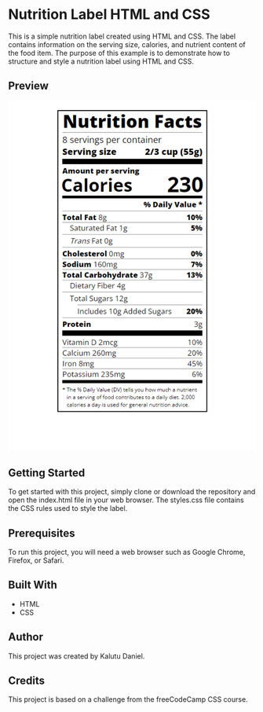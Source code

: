 # Nutrition Label HTML and CSS
This is a simple nutrition label created using HTML and CSS. The label contains information on the serving size, calories, and nutrient content of the food item. The purpose of this example is to demonstrate how to structure and style a nutrition label using HTML and CSS.

## Preview
![Nutrition Label Website Preview](image/nutrition.PNG)

## Getting Started
To get started with this project, simply clone or download the repository and open the index.html file in your web browser. The styles.css file contains the CSS rules used to style the label.

## Prerequisites
To run this project, you will need a web browser such as Google Chrome, Firefox, or Safari.

## Built With
- HTML
- CSS

## Author
This project was created by Kalutu Daniel.

## Credits
This project is based on a challenge from the freeCodeCamp CSS course.



